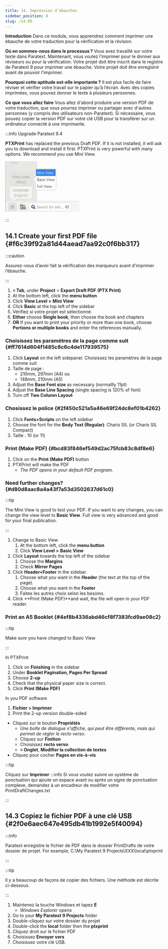 ```yaml
---
title: 14. Impression d’ébauches
sidebar_position: 8
slug: /14.PD
---
```




**Introduction** Dans ce module, vous apprendrez comment imprimer une ébauche de votre traduction pour la vérification et la révision.


**Où en sommes-nous dans le processus ?** Vous avez travaillé sur votre texte dans Paratext. Maintenant, vous voulez l’imprimer pour le donner aux réviseurs ou pour la vérification. Votre projet doit être inscrit dans le registre de Paratext 9 pour imprimer une ébauche. Votre projet doit être enregistré avant de pouvoir l'imprimer.


**Pourquoi cette aptitude est-elle importante ?** Il est plus facile de faire réviser et vérifier votre travail sur le papier qu’à l’écran. Avec des copies imprimées, vous pouvez donner le texte à plusieurs personnes.


**Ce que vous allez faire**  Vous allez d'abord produire une version PDF de votre traduction, que vous pourrez imprimer ou partager avec d'autres personnes (y compris des utilisateurs non-Paratext). Si nécessaire, vous pouvez copier la version PDF sur votre clé USB pour la transférer sur un ordinateur connecté à une imprimante.


:::info Upgrade Paratext 9.4


<div class='notion-row'>
<div class='notion-column' style={{width: 'calc((100% - (min(32px, 4vw) * 1)) * 0.5)'}}>


**PTXPrint** has replaced the previous Draft PDF. If it is not installed, it will ask you to download and install it first. PTXPrint is very powerful with many options. We recommend you use Mini View. 


</div><div className='notion-spacer'></div>

<div class='notion-column' style={{width: 'calc((100% - (min(32px, 4vw) * 1)) * 0.5)'}}>


![](./1156349448.png)


</div><div className='notion-spacer'></div>
</div>

:::


## 14.1 Create your first PDF file {#f6c39f92a81d44aead7aa92c0f6bb317}


:::caution

Assurez-vous d’avoir fait la vérification des marqueurs avant d’imprimer l’ébauche.

:::



1. **≡ Tab**, under **Project** &gt; **Export Draft PDF** **(PTX Print)**
2. At the bottom left, click the **menu button**
3. Click **View Level &gt;**  **Mini View**
4. Click **Basic** at the top left of the sidebar
5. Vérifiez si votre projet est sélectionné.
6. **Either** choose **Single book**, then choose the book and chapters
7. **OR** If you want to print your priority or more than one book, choose **Portions or multiple books** and enter the references manually.

### Choisissez les paramètres de la page comme suit {#ff7614d604f1485c8c6c4de117939575}

1. Click **Layout** on the left sidepanel. Choisissez les paramètres de la page comme suit
2. Taille de page :
    - 210mm, 297mm (A4) ou
    - 148mm, 210mm (A5)
3. Adjust the **Base Font size** as necessary (normallly 11pt)
4. Adjust the **Base Line Spacing** (single spacing is 120% of font)
5. Turn off **Two Column Layout**

### Chosissez le police {#2f450c521a5a46e69f24dc8ef01b4262}

1. Click **Fonts+Scripts** on the left sidebar
2. Choose the font for the **Body Text (Regular)**: Charis SIL (or Charis SIL Compact)
3. Taille : 10 (or 11)

### Print (Make PDF) {#bcd83f846ef549d2ac75fcb83c8df8e6}

1. Click on the **Print (Make PDF)** button
2. PTXPrint will make the PDF
    - _The PDF opens in your default PDF program._

### Need further changes? {#d80d8aac8a4a43f7a53d3502637d61c0}


:::tip

The Mini View is good to test your PDF. If you want to any changes, you can change the view level to **Basic View**. Full view is very advanced and good for your final publication.

:::



1. Change to Basic View
    1. At the bottom left, click the **menu button**
    2. Click **View Level >**  **Basic View**
2. Click **Layout** towards the top left of the sidebar
    1. Choose the **Margins**
    2. Check **Mirror Pages**
3. Click **Header+Footer** in the sidebar.
    1. Choose what you want in the **Header** (the text at the top of the page).
    2. Choose what you want in the **Footer**
    3. Faites les autres choix selon les besoins.
4. Click **Print (Make PDF)**and wait, the file will open in your PDF reader.

### Print an A5 Booklet {#4ef8b4336abd46cf8f7383fcd9ae08c2}


:::tip

Make sure you have changed to Basic View

:::




In PTXPrint

1. Click on **Finishing** in the sidebar
2. Under **Booklet Pagination, Pages Per Spread**
3. Choose **2-up**
4. Check that the physical paper size is correct.
5. Click **Print (Make PDF)**

In you PDF software

1. **Fichier &gt; Imprimer**
2. Print the 2-up version double-sided
- Cliquez sur le bouton **Propriétés**
    - _Une boîte de dialogue s'affiche, qui peut être différente, mais qui permet de régler le recto verso_.
    - Cliquez sur **Finition**
    - Choisissez **recto verso**
    - **≡ Onglet**, **Modifier la collection de textes**  
- Cliquez pour cocher **Pages en vis-à-vis**

:::tip

Cliquez sur **Imprimer** :::info Si vous voulez suivre un système de ponctuation qui ajoute un espace avant ou après un signe de ponctuation complexe, demandez à un encadreur de modifier votre PrintDraftChanges.txt

:::




## 14.3 Copiez le fichier PDF à une clé USB {#2f0e6aec647e495db41b1992e5f40094}


:::info

Paratext enregistre le fichier de PDF dans le dossier PrintDrafts de votre dossier de projet. For example, C:\My Paratext 9 Projects\XXX\local\ptxprint

:::




:::tip

Il y a beaucoup de façons de copier des fichiers. Une méthode est décrite ci-dessous.

:::



1. Maintenez la touche Windows et tapez **E**
    - _Windows Explorer opens_
2. Go to your **My Paratext 9 Projects** folder
3. Double-cliquez sur votre dossier du projet
4. Double-click the **local** folder then the **ptxprint**
5. Cliquez droit sur le fichier PDF
6. Choisissez **Envoyer vers**
7. Choisissez votre clé USB.

